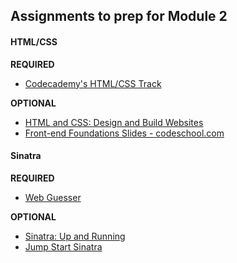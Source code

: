 ## Assignments to prep for Module 2

#### HTML/CSS

**REQUIRED**

* [Codecademy's HTML/CSS Track](http://www.codecademy.com/en/tracks/web)

**OPTIONAL**

* [HTML and CSS: Design and Build Websites](http://www.amazon.com/HTML-CSS-Design-Build-Websites/dp/1118008189)
* [Front-end Foundations Slides - codeschool.com](http://courseware.codeschool.com/front-end-foundations/Front-end-Foundations.pdf)

#### Sinatra

**REQUIRED**

* [Web Guesser](http://tutorials.jumpstartlab.com/projects/web_guesser.html)

**OPTIONAL**

* [Sinatra: Up and Running](http://www.amazon.com/Sinatra-Up-Running-Alan-Harris/dp/1449304230/ref=sr_1_2?ie=UTF8&qid=1422133158&sr=8-2&keywords=sinatra+application)
* [Jump Start Sinatra](http://www.amazon.com/Jump-Start-Sinatra-Darren-Jones/dp/0987332147/ref=sr_1_1?ie=UTF8&qid=1422133181&sr=8-1&keywords=jumpstart+sinatra)
